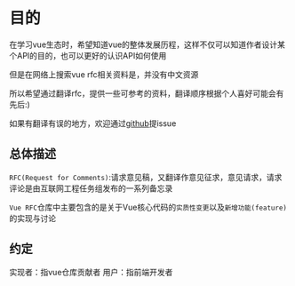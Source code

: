# 目的

在学习vue生态时，希望知道vue的整体发展历程，这样不仅可以知道作者设计某个API的目的，也可以更好的认识API如何使用

但是在网络上搜索vue rfc相关资料是，并没有中文资源

所以希望通过翻译rfc，提供一些可参考的资料，翻译顺序根据个人喜好可能会有先后:)

如果有翻译有误的地方，欢迎通过[github](https://github.com/aShu-guo/ashu-guo.github.io)提issue

## 总体描述

`RFC(Request for Comments)`:请求意见稿，又翻译作意见征求，意见请求，请求评论是由互联网工程任务组发布的一系列备忘录

`Vue RFC`仓库中主要包含的是关于Vue核心代码的`实质性变更`以及`新增功能(feature)`的实现与讨论

## 约定

实现者：指vue仓库贡献者
用户：指前端开发者
